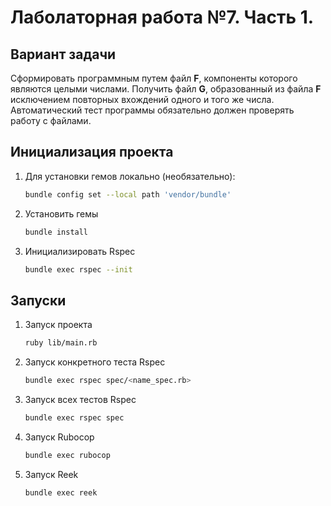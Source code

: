 # Лаболаторная работа №7. Часть 1.

## Вариант задачи
Сформировать программным путем файл **F**, компоненты которого являются целыми числами. Получить файл **G**, образованный из файла **F** исключением повторных вхождений одного и того же числа. Автоматический тест программы обязательно должен проверять работу с файлами.

## Инициализация проекта
1. Для установки гемов локально (необязательно):

    ```bash
    bundle config set --local path 'vendor/bundle'
    ```
    
2. Установить гемы

    ```bash
    bundle install
    ```
3. Инициализировать Rspec
    ```bash
    bundle exec rspec --init
    ```
## Запуски
1. Запуск проекта

    ```bash
    ruby lib/main.rb
    ```

2. Запуск конкретного теста Rspec

    ```bash
    bundle exec rspec spec/<name_spec.rb>
    ```
3. Запуск всех тестов Rspec
    ```bash
    bundle exec rspec spec
    ```
4. Запуск Rubocop
    ```bash
    bundle exec rubocop
    ```
5. Запуск Reek
    ```bash
    bundle exec reek
    ```
